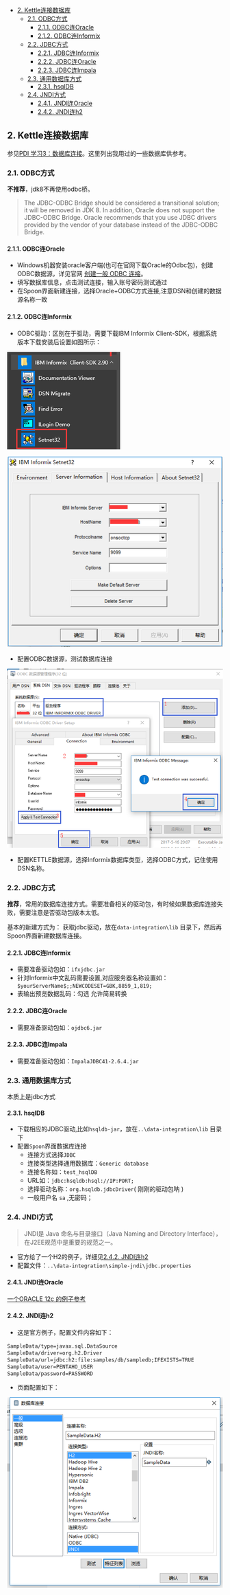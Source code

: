 - [2. Kettle连接数据库](#2-kettle%E8%BF%9E%E6%8E%A5%E6%95%B0%E6%8D%AE%E5%BA%93)
  - [2.1. ODBC方式](#21-odbc%E6%96%B9%E5%BC%8F)
    - [2.1.1. ODBC连Oracle](#211-odbc%E8%BF%9Eoracle)
    - [2.1.2. ODBC连Informix](#212-odbc%E8%BF%9Einformix)
  - [2.2. JDBC方式](#22-jdbc%E6%96%B9%E5%BC%8F)
    - [2.2.1. JDBC连Informix](#221-jdbc%E8%BF%9Einformix)
    - [2.2.2. JDBC连Oracle](#222-jdbc%E8%BF%9Eoracle)
    - [2.2.3. JDBC连Impala](#223-jdbc%E8%BF%9Eimpala)
  - [2.3. 通用数据库方式](#23-%E9%80%9A%E7%94%A8%E6%95%B0%E6%8D%AE%E5%BA%93%E6%96%B9%E5%BC%8F)
    - [2.3.1. hsqlDB](#231-hsqldb)
  - [2.4. JNDI方式](#24-jndi%E6%96%B9%E5%BC%8F)
    - [2.4.1. JNDI连Oracle](#241-jndi%E8%BF%9Eoracle)
    - [2.4.2. JNDI连h2](#242-jndi%E8%BF%9Eh2)

## 2. Kettle连接数据库

参见[PDI 学习3：数据库连接](https://www.cnblogs.com/missfox18/p/215340.html)。这里列出我用过的一些数据库供参考。
### 2.1. ODBC方式
**不推荐**，jdk8不再使用odbc桥。
> The JDBC-ODBC Bridge should be considered a transitional solution; it will be removed in JDK 8. In addition, Oracle does not support the JDBC-ODBC Bridge. Oracle recommends that you use JDBC drivers provided by the vendor of your database instead of the JDBC-ODBC Bridge.
#### 2.1.1. ODBC连Oracle
* Windows机器安装oracle客户端(也可在官网下载Oracle的Odbc包)，创建ODBC数据源，详见官网 [创建一般 ODBC 连接](https://docs.oracle.com/middleware/bidvhelp/desktop/zh_CN/BIDVD/GUID-13FE85B3-AEEC-4A2E-AD23-EDD4810EF4CE.htm#BIDVD-GUID-13FE85B3-AEEC-4A2E-AD23-EDD4810EF4CE)。
* 填写数据库信息，点击测试连接，输入账号密码测试通过
* 在Spoon界面新建连接，选择Oracle+ODBC方式连接,注意DSN和创建的数据源名称一致
#### 2.1.2. ODBC连Informix
* ODBC驱动：区别在于驱动，需要下载IBM Informix Client-SDK，根据系统版本下载安装后设置如图所示：

![odbc-informix1](imgs/odbc-informix1.png)

![odbc-informix2](imgs/odbc-informix2.png)

* 配置ODBC数据源，测试数据库连接

![odbc-informix3](imgs/odbc-informix3.png)

* 配置KETTLE数据源，选择Informix数据库类型，选择ODBC方式，记住使用DSN名称。

### 2.2. JDBC方式
**推荐**，常用的数据库连接方式。需要准备相关的驱动包，有时候如果数据库连接失败，需要注意是否驱动包版本太低。

基本的新建方式为：
获取jdbc驱动，放在`data-integration\lib` 目录下，然后再Spoon界面新建数据库连接。

#### 2.2.1. JDBC连Informix
* 需要准备驱动包如：`ifxjdbc.jar`
* 针对Informix中文乱码需要设置,对应服务器名称设置如：`$yourServerName$;;NEWCODESET=GBK,8859_1,819;`
* 表输出预览数据乱码：勾选 允许简易转换
  
#### 2.2.2. JDBC连Oracle
* 需要准备驱动包如：`ojdbc6.jar`

#### 2.2.3. JDBC连Impala
* 需要准备驱动包如：`ImpalaJDBC41-2.6.4.jar`

### 2.3. 通用数据库方式
本质上是jdbc方式
#### 2.3.1. hsqlDB
* 下载相应的JDBC驱动,比如`hsqldb-jar`，放在`..\data-integration\lib` 目录下
* 配置`Spoon`界面数据库连接
  - 连接方式选择`JDBC`
  - 连接类型选择通用数据库：`Generic database`
  - 连接名称如：`test_hsqlDB`
  - URL如：`jdbc:hsqldb:hsql://IP:PORT;`
  - 选择驱动名称：`org.hsqldb.jdbcDriver`( 刚刚的驱动包呐 )
  - 一般用户名 `sa` ,无密码；
### 2.4. JNDI方式
> JNDI是 Java 命名与目录接口（Java Naming and Directory Interface），在J2EE规范中是重要的规范之一。

* 官方给了一个H2的例子，详细见[2.4.2. JNDI连h2](#242-jndi%E8%BF%9Eh2)
* 配置文件：`..\data-integration\simple-jndi\jdbc.properties`
#### 2.4.1. JNDI连Oracle
[一个ORACLE 12c 的例子参考](https://www.cnblogs.com/wanggs/p/5055078.html)
#### 2.4.2. JNDI连h2
* 这是官方例子，配置文件内容如下：
```properties
SampleData/type=javax.sql.DataSource
SampleData/driver=org.h2.Driver
SampleData/url=jdbc:h2:file:samples/db/sampledb;IFEXISTS=TRUE
SampleData/user=PENTAHO_USER
SampleData/password=PASSWORD
```
* 页面配置如下：

![](imgs/JNDI-H2.png)